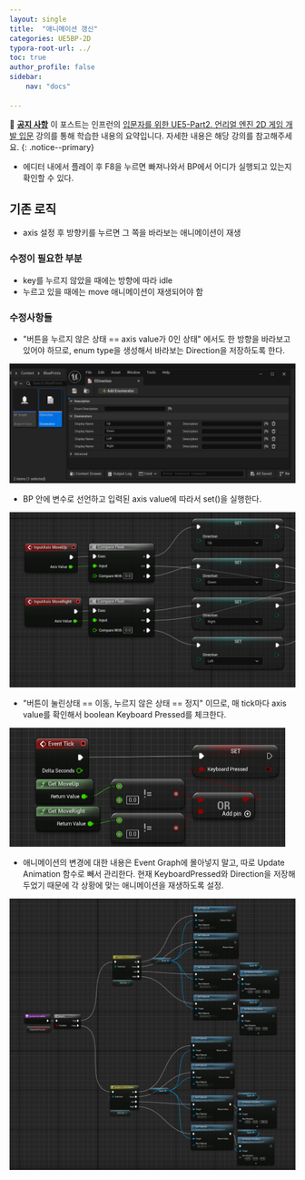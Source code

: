 ```yaml
---
layout: single
title:  "애니메이션 갱신"
categories: UE5BP-2D
typora-root-url: ../
toc: true
author_profile: false
sidebar:
    nav: "docs"

---
```


🌝 **<u>공지 사항</u>** 이 포스트는 인프런의 [입문자를 위한 UE5-Part2. 언리얼 엔진 2D 게임 개발 입문](https://www.inflearn.com/course/%EC%96%B8%EB%A6%AC%EC%96%BC5-%EA%B0%9C%EB%B0%9C%EC%9D%98%EC%A0%95%EC%84%9D-2/dashboard) 강의를 통해 학습한 내용의 요약입니다. 자세한 내용은 해당 강의를 참고해주세요.
{: .notice--primary} 

- 에디터 내에서 플레이 후 F8을 누르면 빠져나와서 BP에서 어디가 실행되고 있는지 확인할 수 있다. 

## 기존 로직 
- axis 설정 후 방향키를 누르면 그 쪽을 바라보는 애니메이션이 재생
### 수정이 필요한 부분 
- key를 누르지 않았을 때에는 방향에 따라 idle 
- 누르고 있을 때에는 move 애니메이션이 재생되어야 함 
### 수정사항들
- "버튼을 누르지 않은 상태 == axis value가 0인 상태" 에서도 한 방향을 바라보고 있어야 하므로, enum type을 생성해서 바라보는 Direction을 저장하도록 한다. 

<img src="/../images/2024-04-04-Animation/image-20240404222138271.png" alt="image-20240404222138271" style="zoom: 50%;" />

- BP 안에 변수로 선언하고 입력된 axis value에 따라서 set()을 실행한다. 

<img src="/../images/2024-04-04-Animation/image-20240404222313754.png" alt="image-20240404222313754" style="zoom:50%;" />

- "버튼이 눌린상태 == 이동, 누르지 않은 상태 == 정지" 이므로, 매 tick마다 axis value를 확인해서 boolean Keyboard Pressed를 체크한다. 

<img src="/../images/2024-04-04-Animation/image-20240404222554292.png" alt="image-20240404222554292" style="zoom:50%;" />

- 애니메이션의 변경에 대한 내용은 Event Graph에 몰아넣지 말고, 따로 Update Animation 함수로 빼서 관리한다. 
  현재 KeyboardPressed와 Direction을 저장해두었기 때문에 각 상황에 맞는 애니메이션을 재생하도록 설정. 

<img src="/../images/2024-04-04-Animation/image-20240404222704383.png" alt="image-20240404222704383" style="zoom:50%;" />



